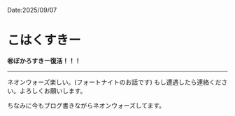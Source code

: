 Date:2025/09/07
# こはくすきー

**㊗️ぼかろすきー復活！！！**

---

ネオンウォーズ楽しい。(フォートナイトのお話です)
もし遭遇したら連絡ください。よろしくお願いします。

ちなみに今もブログ書きながらネオンウォーズしてます。
